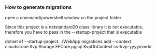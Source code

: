 ﻿### How to generate migrations

open a command/powershell window on the project folder

Since this project is a netstandard20 class library it is not executable, therefore you have to pass in the --startup-project that is executable

dotnet ef --startup-project ../WebApp migrations add  --context cloudscribe.Kvp.Storage.EFCore.pgsql.KvpDbContext cs-kvp-yyyymmdd
